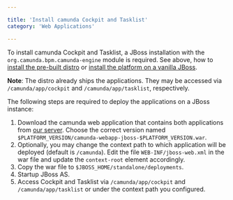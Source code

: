 ```yaml
---

title: 'Install camunda Cockpit and Tasklist'
category: 'Web Applications'

---
```


To install camunda Cockpit and Tasklist, a JBoss installation with the `org.camunda.bpm.camunda-engine` module is required.
See above, how to [install the pre-built distro](#bpm-platform-install-the-pre-built-distro) or [install the platform on a vanilla JBoss](#bpm-platform-install-on-a-vanilla-jboss).

**Note**: The distro already ships the applications. They may be accessed via `/camunda/app/cockpit` and `/camunda/app/tasklist`, respectively.

The following steps are required to deploy the applications on a JBoss instance:

1. Download the camunda web application that contains both applications from [our server](https://app.camunda.com/nexus/content/groups/public/org/camunda/bpm/webapp/camunda-webapp-jboss/).
   Choose the correct version named `$PLATFORM_VERSION/camunda-webapp-jboss-$PLATFORM_VERSION.war`.
2. Optionally, you may change the context path to which application will be deployed (default is `/camunda`).
   Edit the file `WEB-INF/jboss-web.xml` in the war file and update the `context-root` element accordingly.
2. Copy the war file to `$JBOSS_HOME/standalone/deployments`.
3. Startup JBoss AS.
4. Access Cockpit and Tasklist via `/camunda/app/cockpit` and `/camunda/app/tasklist` or under the context path you configured.